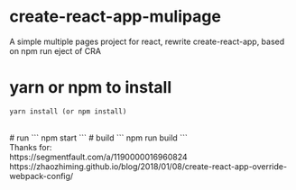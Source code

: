 # create-react-app-mulipage
A simple multiple pages project for react, rewrite create-react-app, based on npm run eject of CRA
<br />
# yarn or npm to install
```
yarn install (or npm install)
```
<br />
# run
```
npm start
```
# build
```
npm run build
```
<br />
Thanks for:<br/>
https://segmentfault.com/a/1190000016960824 <br/>
https://zhaozhiming.github.io/blog/2018/01/08/create-react-app-override-webpack-config/  
